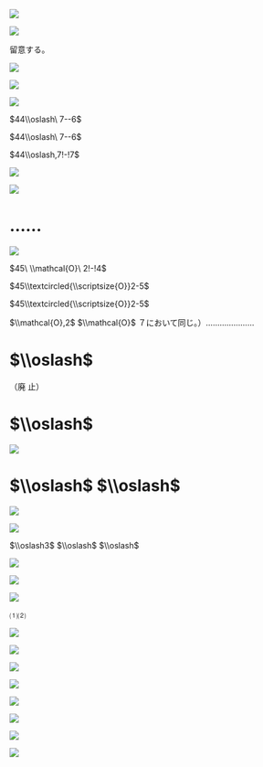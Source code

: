 ![](https://www.nta.go.jp/tmp/aa9bbd78-8a9e-4488-bc0b-f2c619f0370f/images/bd19757c4949757427dfcc0ba60b24048cfa2d9b3b9677a78f80530b491fedc6.jpg)

![](https://www.nta.go.jp/tmp/aa9bbd78-8a9e-4488-bc0b-f2c619f0370f/images/af143fefe8ff2591bafaa4a56b57c6520b2cb190f62c44b8fbd62a06f45b8708.jpg)

留意する。

![](https://www.nta.go.jp/tmp/aa9bbd78-8a9e-4488-bc0b-f2c619f0370f/images/cb409c306a17ecbec9c785f01de6a149c2a2ab28eaa85f3b551b01e26dc3f26d.jpg)

![](https://www.nta.go.jp/tmp/aa9bbd78-8a9e-4488-bc0b-f2c619f0370f/images/cfe6cbf0764b60b0b2be1f98037a9150c5dc86cefb8fcf6ed2afad10806984d4.jpg)

![](https://www.nta.go.jp/tmp/aa9bbd78-8a9e-4488-bc0b-f2c619f0370f/images/978a164c6a18b117191126764abbbb64873c239f90f817c5db87f08bafdf74e3.jpg)

$44\\oslash\ 7--6$

$44\\oslash\ 7--6$

$44\\oslash,7!-!7$

![](https://www.nta.go.jp/tmp/aa9bbd78-8a9e-4488-bc0b-f2c619f0370f/images/1acd1d15a33bc05ae7c6a552ecf22d1ffed052f4b85ac845001cad923d545bad.jpg)

![](https://www.nta.go.jp/tmp/aa9bbd78-8a9e-4488-bc0b-f2c619f0370f/images/b9cf0ba28a69115cd0667f02178e587846a2183cae7c12fc59f261c7a460f668.jpg)

# ……

![](https://www.nta.go.jp/tmp/aa9bbd78-8a9e-4488-bc0b-f2c619f0370f/images/315a51752665fe8bc24215a56b397fe269419d0a496b11adac418497e7974cbe.jpg)

$45\ \\mathcal{O}\ 2!-!4$

$45\\textcircled{\\scriptsize{O}}2-5$

$45\\textcircled{\\scriptsize{O}}2-5$

$\\mathcal{O},2$ $\\mathcal{O}$ ７において同じ。）…………………

# $\\oslash$

（廃 止）

# $\\oslash$

![](https://www.nta.go.jp/tmp/aa9bbd78-8a9e-4488-bc0b-f2c619f0370f/images/da63143f552a95519e1db745a9bb9bd448fcba85e4e388124afb60361e1165e7.jpg)

# $\\oslash$ $\\oslash$

![](https://www.nta.go.jp/tmp/aa9bbd78-8a9e-4488-bc0b-f2c619f0370f/images/c43ec6d4a01eb52e54bbb604883ab196d045f5680b52805a8b8c492a5712332b.jpg)

![](https://www.nta.go.jp/tmp/aa9bbd78-8a9e-4488-bc0b-f2c619f0370f/images/95c0df57cecb788386170e756a1a6b59b3d09d08684515b54177a7ec28f7cb5c.jpg)

$\\oslash3$ $\\oslash$ $\\oslash$

![](https://www.nta.go.jp/tmp/aa9bbd78-8a9e-4488-bc0b-f2c619f0370f/images/f7d80314cc24ee5ce47e4655cd68369e779d14cc014f658dac5bf618f8b75a9a.jpg)

![](https://www.nta.go.jp/tmp/aa9bbd78-8a9e-4488-bc0b-f2c619f0370f/images/118f9e26cfed8f8ec0013f6c00788a500fe019e11d985f25084e0106baa34076.jpg)

![](https://www.nta.go.jp/tmp/aa9bbd78-8a9e-4488-bc0b-f2c619f0370f/images/321a1c7aae9de0f20e41d8ecc188254b3bfecada356f39e8194063744510bfb2.jpg)

⑴⑵

![](https://www.nta.go.jp/tmp/aa9bbd78-8a9e-4488-bc0b-f2c619f0370f/images/f13373b5b84fbb5546cc3e162aa1f92b9e85b5dc28120327740403d7c2bb3daf.jpg)

![](https://www.nta.go.jp/tmp/aa9bbd78-8a9e-4488-bc0b-f2c619f0370f/images/9688fccac143ae26015aed0643ecf9bf7bcc28525b052dff5abff4095dfe9c51.jpg)

![](https://www.nta.go.jp/tmp/aa9bbd78-8a9e-4488-bc0b-f2c619f0370f/images/ff3f3dc52ac5c50d15320cf50dedaca028be2559215142ff95b895c45545f5d4.jpg)

![](https://www.nta.go.jp/tmp/aa9bbd78-8a9e-4488-bc0b-f2c619f0370f/images/2fc8c14cafc4101c51dec9c7be480b2944208d5e00081567aed50126196b0f59.jpg)

![](https://www.nta.go.jp/tmp/aa9bbd78-8a9e-4488-bc0b-f2c619f0370f/images/2d806175f1153641d60a514c1b422cfff44df3658060bfe518c8b43233863944.jpg)

![](https://www.nta.go.jp/tmp/aa9bbd78-8a9e-4488-bc0b-f2c619f0370f/images/157bf063692c3f73577077ceffb76c1cf23415589fda765e2c3f08aacb402351.jpg)

![](https://www.nta.go.jp/tmp/aa9bbd78-8a9e-4488-bc0b-f2c619f0370f/images/fdde26fbe31eb82564f255aa5c27c29490701dba00e78c070a5c2a71db5db86d.jpg)

![](https://www.nta.go.jp/tmp/aa9bbd78-8a9e-4488-bc0b-f2c619f0370f/images/e224a1a75528320cedd90dc0d33fd0fac97c228345ba592f94543bd381428f96.jpg)